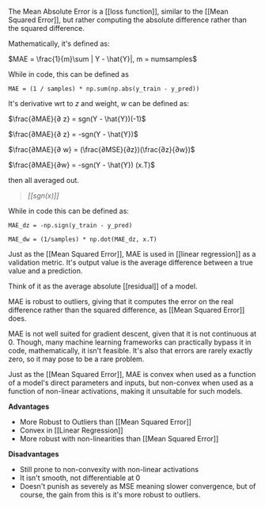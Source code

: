 The Mean Absolute Error is a [[loss function]], similar to the [[Mean Squared Error]], but rather computing the absolute difference rather than the squared difference.

Mathematically, it's defined as:

$MAE = \frac{1}{m}\sum | Y - \hat{Y}|, m = numsamples$

While in code, this can be defined as

```
MAE = (1 / samples) * np.sum(np.abs(y_train - y_pred))
```

It's derivative wrt to $z$ and weight, $w$ can be defined as:

$\frac{∂MAE}{∂ z} = sgn(Y - \hat{Y})(-1)$

$\frac{∂MAE}{∂ z} = -sgn(Y - \hat{Y})$

$\frac{∂MAE}{∂ w} = (\frac{∂MSE}{∂z})(\frac{∂z}{∂w})$

$\frac{∂MAE}{∂w} = -sgn(Y - \hat{Y}) (x.T)$

then all averaged out.

>*[[sgn(x)]]*

While in code this can be defined as:

```
MAE_dz = -np.sign(y_train - y_pred)

MAE_dw = (1/samples) * np.dot(MAE_dz, x.T)
```

Just as the [[Mean Squared Error]], MAE is used in [[linear regression]] as a validation metric. It's output value is the average difference between a true value and a prediction.

Think of it as the average absolute [[residual]] of a model.

MAE is robust to outliers, giving that it computes the error on the real difference rather than the squared difference, as [[Mean Squared Error]] does.

MAE is not well suited for gradient descent, given that it is not continuous at 0. Though, many machine learning frameworks can practically bypass it in code, mathematically, it isn't feasible. It's also that errors are rarely exactly zero, so it may pose to be a rare problem.

Just as the [[Mean Squared Error]], MAE is convex when used as a function of a model's direct parameters and inputs, but non-convex when used as a function of non-linear activations, making it unsuitable for such models.



**Advantages**
- More Robust to Outliers than [[Mean Squared Error]]
- Convex in [[Linear Regression]]
- More robust with non-linearities than [[Mean Squared Error]]

**Disadvantages**
- Still prone to non-convexity with non-linear activations
- It isn't smooth, not differentiable at 0
- Doesn't punish as severely as MSE meaning slower convergence, but of course, the gain from this is it's more robust to outliers.